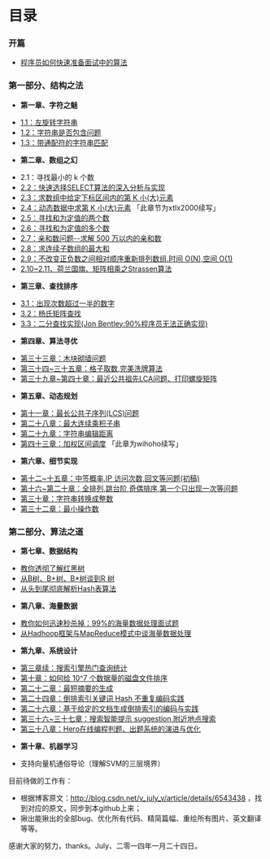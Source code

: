 目录
==============================

### 开篇
* [程序员如何快速准备面试中的算法](00.01.md)


### 第一部分、结构之法
* **第一章、字符之魅**
 - [1.1：左旋转字符串](01.01.md)
 - [1.2：字符串是否包含问题](01.02.md)
 - [1.3：带通配符的字符串匹配](01.03.md)
* **第二章、数组之幻**
 - 2.1：寻找最小的 k 个数 
 - [2.2：快速选择SELECT算法的深入分析与实现](02.02.md)
 - [2.3：求数组中给定下标区间内的第 K 小(大)元素](02.03.md)
 - [2.4：动态数据中求第 K 小(大)元素](02.04.md) 「此章节为xtlx2000续写」
 - [2.5：寻找和为定值的两个数](02.05.md)
 - [2.6：寻找和为定值的多个数](02.06.md)
 - [2.7：亲和数问题--求解 500 万以内的亲和数](02.07.md)
 - [2.8：求连续子数组的最大和](02.08.md)
 - [2.9：不改变正负数之间相对顺序重新排列数组.时间 O(N),空间 O(1)](02.09.md)
 - [2.10~2.11、荷兰国旗、矩阵相乘之Strassen算法](02.10~02.11.md)
* **第三章、查找排序**
 - [3.1：出现次数超过一半的数字](03.01.md)
 - [3.2：杨氏矩阵查找](03.02.md)
 - [3.3：二分查找实现(Jon Bentley:90%程序员无法正确实现)](03.03.md)
* **第四章、算法寻优**
 - [第三十三章：木块砌墙问题](33.0.md)
 - [第三十四~三十五章：格子取数,完美洗牌算法](34-35.0.md)
 - [第三十九章~第四十章：最近公共祖先LCA问题、打印螺旋矩阵](39.0~40.0.md) 
* **第五章、动态规划**
 - [第十一章：最长公共子序列(LCS)问题](11.0.md)
 - [第二十八章：最大连续乘积子串](28.0.md)
 - [第二十九章：字符串编辑距离](29.0.md)
 - [第四十三章：加权区间调度](43.0.md)  「此章为wihoho续写」
* **第六章、细节实现**
 - [第十二~十五章：中签概率,IP 访问次数,回文等问题(初稿)](12~15.0.md)
 - [第十六~第二十章：全排列,跳台阶,奇偶排序,第一个只出现一次等问题](16.0~20.0.md)
 - [第三十章：字符串转换成整数](30.0.md)
 - [第三十二章：最小操作数](32.0.md)

### 第二部分、算法之道
* **第七章、数据结构**
 - [教你透彻了解红黑树](07.01.md)
 - [从B树、B+树、B*树谈到R 树](07.2.md)
 - [从头到尾彻底解析Hash表算法](07.3.md)
* **第八章、海量数据**
 - [教你如何迅速秒杀掉：99%的海量数据处理面试题](08.1.md)
 - [从Hadhoop框架与MapReduce模式中谈海量数据处理](08.2.md)
* **第九章、系统设计**
 - [第三章续：搜索引擎热门查询统计](09.1.md)
 - [第十章：如何给 10^7 个数据量的磁盘文件排序](10.0.md)
 - [第二十二章：最短摘要的生成](22.0.md)
 - [第二十四章：倒排索引关键词 Hash 不重复编码实践](24.0.md)
 - [第二十六章：基于给定的文档生成倒排索引的编码与实践](26.0.md)
 - [第三十六~三十七章：搜索智能提示 suggestion,附近地点搜索](36.0~37.0.md)
 - [第三十八章：Hero在线编程判题、出题系统的演进与优化](38.0.md)
* **第十章、机器学习**
 - 支持向量机通俗导论（理解SVM的三层境界）


目前待做的工作有：
 - 根据博客原文：http://blog.csdn.net/v_july_v/article/details/6543438 ，找到对应的原文，同步到本github上来；
 - 揪出能揪出的全部bug、优化所有代码、精简篇幅、重绘所有图片、英文翻译等等。

感谢大家的努力，thanks。July、二零一四年一月二十四日。
